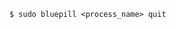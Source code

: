<!-- usedin: [ _includes/_inlines/Tutorials/Rails/1967-09-26-bluepill] - layout:code post: 1967-09-26-bluepill_unload-a-process -->

```
$ sudo bluepill <process_name> quit
```
